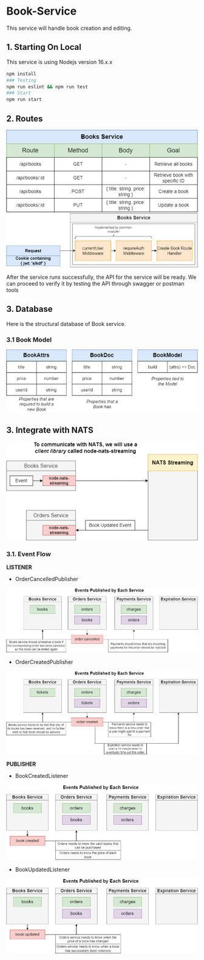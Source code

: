 # Book-Service

This service will handle book creation and editing.

## 1. Starting On Local

This service is using Nodejs version 16.x.x

```bash
npm install
### Testing
npm run eslint && npm run test
### Start
npm run start
```

## 2. Routes

![alt text](../documents/assets/books/book-srv-api.png)
![alt text](../documents/assets/books/book-route.png)

After the service runs successfully, the API for the service will be ready.
We can proceed to verify it by testing the API through swagger or postman tools

## 3. Database

Here is the structural database of Book service.

### 3.1 Book Model

![alt text](../documents/assets/books/book-model.png)

## 3. Integrate with NATS

![alt text](../documents/assets/books/book-intergrate-nats.png)

### 3.1. Event Flow

**LISTENER**

- OrderCancelledPublisher

![alt text](../documents/assets/events/order_cancelled-event.png)

- OrderCreatedPublisher

![alt text](../documents/assets/events/order_created-event.png)

**PUBLISHER**

- BookCreatedListener

![alt text](../documents/assets/events/book_created-event.png)

- BookUpdatedListener

![alt text](../documents/assets/events/book_updated-event.png)


